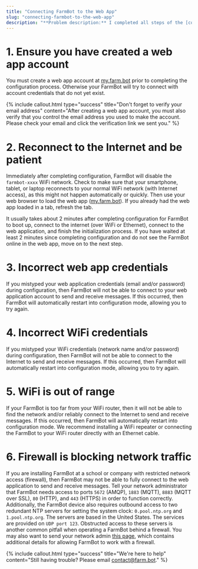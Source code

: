 ```yaml
---
title: "Connecting FarmBot to the Web App"
slug: "connecting-farmbot-to-the-web-app"
description: "**Problem description:** I completed all steps of the [configuration process](../../FarmBot-OS/farmbot-os/configurator.md) and now I'm waiting for FarmBot to connect to the web application."
---
```


# 1. Ensure you have created a web app account
You must create a web app account at [my.farm.bot](http://my.farm.bot) prior to completing the configuration process. Otherwise your FarmBot will try to connect with account credentials that do not yet exist.

{%
include callout.html
type="success"
title="Don't forget to verify your email address"
content="After creating a web app account, you must also verify that you control the email address you used to make the account. Please check your email and click the verification link we sent you."
%}

# 2. Reconnect to the Internet and be patient
Immediately after completing configuration, FarmBot will disable the `farmbot-xxxx` WiFi network. Check to make sure that your smartphone, tablet, or laptop reconnects to your normal WiFi network (with Internet access), as this might not happen automatically or quickly. Then use your web browser to load the web app ([my.farm.bot](https://my.farm.bot)). If you already had the web app loaded in a tab, refresh the tab.

It usually takes about 2 minutes after completing configuration for FarmBot to boot up, connect to the internet (over WiFi or Ethernet), connect to the web application, and finish the initialization process. If you have waited at least 2 minutes since completing configuration and do not see the FarmBot online in the web app, move on to the next step.

# 3. Incorrect web app credentials
If you mistyped your web application credentials (email and/or password) during configuration, then FarmBot will not be able to connect to your web application account to send and receive messages. If this occurred, then FarmBot will automatically restart into configuration mode, allowing you to try again.

# 4. Incorrect WiFi credentials
If you mistyped your WiFi credentials (network name and/or password) during configuration, then FarmBot will not be able to connect to the Internet to send and receive messages. If this occurred, then FarmBot will automatically restart into configuration mode, allowing you to try again.

# 5. WiFi is out of range
If your FarmBot is too far from your WiFi router, then it will not be able to find the network and/or reliably connect to the Internet to send and receive messages. If this occurred, then FarmBot will automatically restart into configuration mode. We recommend installing a WiFi repeater or connecting the FarmBot to your WiFi router directly with an Ethernet cable.

# 6. Firewall is blocking network traffic
If you are installing FarmBot at a school or company with restricted network access (firewall), then FarmBot may not be able to fully connect to the web application to send and receive messages. Tell your network administrator that FarmBot needs access to ports `5672` (AMQP), `1883` (MQTT), `8883` (MQTT over SSL), `80` (HTTP), and `443` (HTTPS) in order to function correctly. Additionally, the FarmBot device also requires outbound access to two redundant NTP servers for setting the system clock: `0.pool.ntp.org` and `1.pool.ntp.org`. The servers are based in the United States. The services are provided on `UDP port 123`. Obstructed access to these servers is another common pitfall when operating a FarmBot behind a firewall. You may also want to send your network admin [this page](for-it-security-professionals.md), which contains additional details for allowing FarmBot to work with a firewall.

{%
include callout.html
type="success"
title="We're here to help"
content="Still having trouble? Please email contact@farm.bot."
%}

